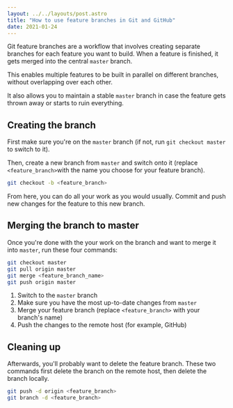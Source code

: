 ```yaml
---
layout: ../../layouts/post.astro
title: "How to use feature branches in Git and GitHub"
date: 2021-01-24
---
```

Git feature branches are a workflow that involves creating separate branches for each feature you want to build. When a feature is finished, it gets merged into the central `master` branch.

This enables multiple features to be built in parallel on different branches, without overlapping over each other.

It also allows you to maintain a stable `master` branch in case the feature gets thrown away or starts to ruin everything.

## Creating the branch

First make sure you're on the `master` branch (if not, run `git checkout master` to switch to it).

Then, create a new branch from `master` and switch onto it (replace `<feature_branch>`with the name you choose for your feature branch).

```bash
git checkout -b <feature_branch>
```

From here, you can do all your work as you would usually. Commit and push new changes for the feature to this new branch.

## Merging the branch to master

Once you're done with the your work on the branch and want to merge it into `master`, run these four commands:

```bash
git checkout master
git pull origin master
git merge <feature_branch_name>
git push origin master
```

1. Switch to the `master` branch
2. Make sure you have the most up-to-date changes from `master`
3. Merge your feature branch (replace `<feature_branch>` with your branch's name)
4. Push the changes to the remote host (for example, GitHub)

## Cleaning up

Afterwards, you'll probably want to delete the feature branch. These two commands first delete the branch on the remote host, then delete the branch locally.

```bash
git push -d origin <feature_branch>
git branch -d <feature_branch>
```